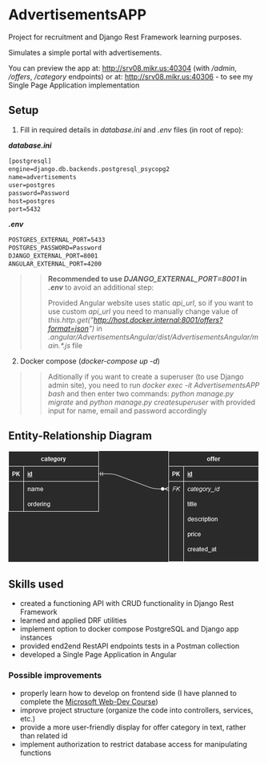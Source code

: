 # AdvertisementsAPP

Project for recruitment and Django Rest Framework learning purposes.

Simulates a simple portal with advertisements.

You can preview the app at: http://srv08.mikr.us:40304 (with */admin*, */offers*, */category* endpoints) or
at: http://srv08.mikr.us:40306 - to see my Single Page Application implementation

## Setup

1. Fill in required details in *database.ini* and *.env* files (in root of repo):

***database.ini***

```
[postgresql]
engine=django.db.backends.postgresql_psycopg2
name=advertisements
user=postgres
password=Password
host=postgres
port=5432
```

***.env***

```
POSTGRES_EXTERNAL_PORT=5433
POSTGRES_PASSWORD=Password
DJANGO_EXTERNAL_PORT=8001
ANGULAR_EXTERNAL_PORT=4200
```

> > **Recommended to use *DJANGO_EXTERNAL_PORT=8001* in *.env*** to avoid an additional step:
> >
> > Provided Angular website uses static *api_url*, so if you want to use custom *api_url* you need to manually change value of *this.http.get("http://host.docker.internal:8001/offers?format=json")* in *.angular/AdvertisementsAngular/dist/AdvertisementsAngular/main.\*.js* file

2. Docker compose (*docker-compose up -d*)

> > Aditionally if you want to create a superuser (to use Django admin site), you need to run *docker exec -it AdvertisementsAPP bash* and then enter two commands: *python manage.py migrate* and *python manage.py createsuperuser* with provided input for name, email and password accordingly

## Entity-Relationship Diagram

![AdvertisementsAPP-ERD.png](docs/AdvertisementsAPP-ERD.png "Simple ERD diagram for a advertisements portal")

## Skills used

- created a functioning API with CRUD functionality in Django Rest Framework
- learned and applied DRF utilities
- implement option to docker compose PostgreSQL and Django app instances
- provided end2end RestAPI endpoints tests in a Postman collection
- developed a Single Page Application in Angular

### Possible improvements

- properly learn how to develop on frontend side (I have planned to complete
  the [Microsoft Web-Dev Course](https://github.com/microsoft/Web-Dev-For-Beginners))
- improve project structure (organize the code into controllers, services, etc.)
- provide a more user-friendly display for offer category in text, rather than related id
- implement authorization to restrict database access for manipulating functions
